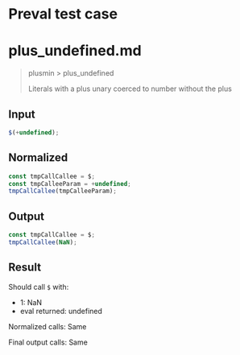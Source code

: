 # Preval test case

# plus_undefined.md

> plusmin > plus_undefined
>
> Literals with a plus unary coerced to number without the plus

## Input

`````js filename=intro
$(+undefined);
`````

## Normalized

`````js filename=intro
const tmpCallCallee = $;
const tmpCalleeParam = +undefined;
tmpCallCallee(tmpCalleeParam);
`````

## Output

`````js filename=intro
const tmpCallCallee = $;
tmpCallCallee(NaN);
`````

## Result

Should call `$` with:
 - 1: NaN
 - eval returned: undefined

Normalized calls: Same

Final output calls: Same
